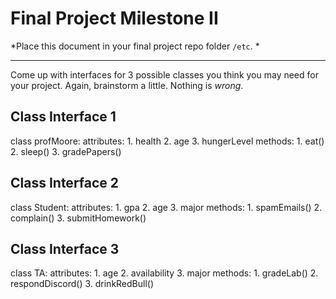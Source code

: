 # Final Project Milestone II

*Place this document in your final project repo folder `/etc`. *

***

Come up with interfaces for 3 possible classes you think you may need for your project. Again, brainstorm a little. Nothing is *wrong*.

## Class Interface 1

class profMoore:
  attributes:
    1. health
    2. age
    3. hungerLevel
  methods:
    1. eat()
    2. sleep()
    3. gradePapers()

## Class Interface 2

class Student:
  attributes:
    1. gpa
    2. age
    3. major
  methods:
    1. spamEmails()
    2. complain()
    3. submitHomework()
    
## Class Interface 3

class TA:
  attributes:
    1. age
    2. availability
    3. major
  methods:
    1. gradeLab()
    2. respondDiscord()
    3. drinkRedBull()